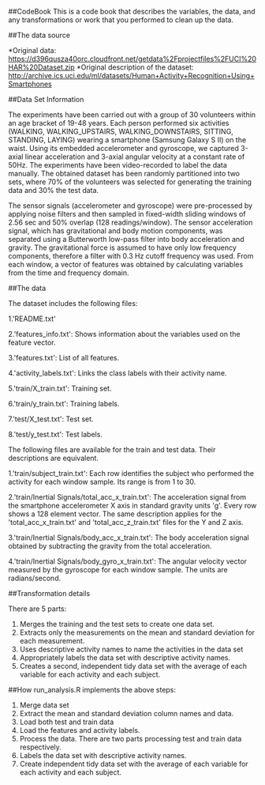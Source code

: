 ##CodeBook
This is a code book that describes the variables, the data, and any transformations or work that you performed to clean up the data.

##The data source

*Original data: https://d396qusza40orc.cloudfront.net/getdata%2Fprojectfiles%2FUCI%20HAR%20Dataset.zip
*Original description of the dataset: http://archive.ics.uci.edu/ml/datasets/Human+Activity+Recognition+Using+Smartphones

##Data Set Information

The experiments have been carried out with a group of 30 volunteers within an age bracket of 19-48 years. Each person performed six activities (WALKING, WALKING_UPSTAIRS, WALKING_DOWNSTAIRS, SITTING, STANDING, LAYING) wearing a smartphone (Samsung Galaxy S II) on the waist. Using its embedded accelerometer and gyroscope, we captured 3-axial linear acceleration and 3-axial angular velocity at a constant rate of 50Hz. The experiments have been video-recorded to label the data manually. The obtained dataset has been randomly partitioned into two sets, where 70% of the volunteers was selected for generating the training data and 30% the test data.

The sensor signals (accelerometer and gyroscope) were pre-processed by applying noise filters and then sampled in fixed-width sliding windows of 2.56 sec and 50% overlap (128 readings/window). The sensor acceleration signal, which has gravitational and body motion components, was separated using a Butterworth low-pass filter into body acceleration and gravity. The gravitational force is assumed to have only low frequency components, therefore a filter with 0.3 Hz cutoff frequency was used. From each window, a vector of features was obtained by calculating variables from the time and frequency domain.

##The data

The dataset includes the following files:

1.'README.txt'

2.'features_info.txt': Shows information about the variables used on the feature vector.

3.'features.txt': List of all features.

4.'activity_labels.txt': Links the class labels with their activity name.

5.'train/X_train.txt': Training set.

6.'train/y_train.txt': Training labels.

7.'test/X_test.txt': Test set.

8.'test/y_test.txt': Test labels.


The following files are available for the train and test data. Their descriptions are equivalent.

1.'train/subject_train.txt': Each row identifies the subject who performed the activity for each window sample. Its range is from 1 to 30.

2.'train/Inertial Signals/total_acc_x_train.txt': The acceleration signal from the smartphone accelerometer X axis in standard gravity units 'g'. Every row shows a 128 element vector. The same description applies for the 'total_acc_x_train.txt' and 'total_acc_z_train.txt' files for the Y and Z axis.

3.'train/Inertial Signals/body_acc_x_train.txt': The body acceleration signal obtained by subtracting the gravity from the total acceleration.

4.'train/Inertial Signals/body_gyro_x_train.txt': The angular velocity vector measured by the gyroscope for each window sample. The units are radians/second.

##Transformation details

There are 5 parts:

1. Merges the training and the test sets to create one data set.
2. Extracts only the measurements on the mean and standard deviation for each measurement.
3. Uses descriptive activity names to name the activities in the data set
4. Appropriately labels the data set with descriptive activity names.
5. Creates a second, independent tidy data set with the average of each variable for each activity and each subject.

##How run_analysis.R implements the above steps:

1. Merge data set
2. Extract the mean and standard deviation column names and data.
3. Load both test and train data
4. Load the features and activity labels.
5. Process the data. There are two parts processing test and train data respectively.
6. Labels the data set with descriptive activity names.
7. Create independent tidy data set with the average of each variable for each activity and each subject. 